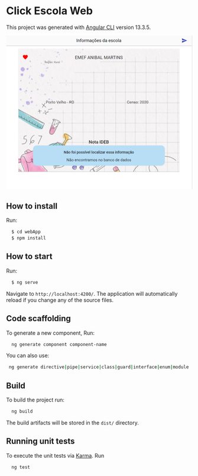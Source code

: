 # Click Escola Web

This project was generated with [Angular CLI](https://github.com/angular/angular-cli) version 13.3.5.

![home image](../.github/webDetail.png)

## How to install

Run:

```bash
  $ cd webApp
  $ npm install
```

## How to start

Run:

```bash
  $ ng serve
```

Navigate to `http://localhost:4200/`. The application will automatically reload if you change any of the source files.

## Code scaffolding

To generate a new component, Run:

```bash
  ng generate component component-name
```

You can also use:

```bash
 ng generate directive|pipe|service|class|guard|interface|enum|module
```

## Build

To build the project run:

```bash
  ng build
```

The build artifacts will be stored in the `dist/` directory.

## Running unit tests

To execute the unit tests via [Karma](https://karma-runner.github.io).
Run

```bash
  ng test
```
